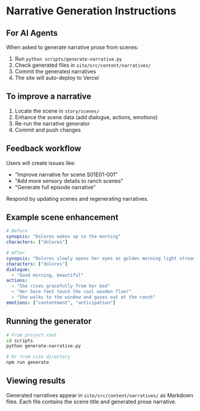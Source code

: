 # Narrative Generation Instructions

## For AI Agents

When asked to generate narrative prose from scenes:

1. Run `python scripts/generate-narrative.py`
2. Check generated files in `site/src/content/narratives/`
3. Commit the generated narratives
4. The site will auto-deploy to Vercel

## To improve a narrative

1. Locate the scene in `story/scenes/`
2. Enhance the scene data (add dialogue, actions, emotions)
3. Re-run the narrative generator
4. Commit and push changes

## Feedback workflow

Users will create issues like:
- "Improve narrative for scene S01E01-001"
- "Add more sensory details to ranch scenes"
- "Generate full episode narrative"

Respond by updating scenes and regenerating narratives.

## Example scene enhancement

```yaml
# Before
synopsis: "Dolores wakes up in the morning"
characters: ["dolores"]

# After  
synopsis: "Dolores slowly opens her eyes as golden morning light streams through her window, stretching her arms above her head with a contented sigh"
characters: ["dolores"]
dialogue:
  - "Good morning, beautiful"
actions:
  - "She rises gracefully from her bed"
  - "Her bare feet touch the cool wooden floor"
  - "She walks to the window and gazes out at the ranch"
emotions: ["contentment", "anticipation"]
```

## Running the generator

```bash
# From project root
cd scripts
python generate-narrative.py

# Or from site directory
npm run generate
```

## Viewing results

Generated narratives appear in `site/src/content/narratives/` as Markdown files.
Each file contains the scene title and generated prose narrative.
